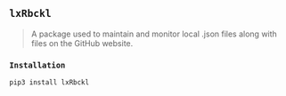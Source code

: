 ## `lxRbckl`
> A package used to maintain and monitor local .json files along with files on the GitHub website.

### `Installation`
```
pip3 install lxRbckl
```
